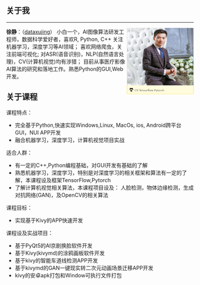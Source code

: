 
## 关于我
------
<img src="../img/me.png" align="right" alt="logo" height="180" width="180" />

**徐静**：（[dataxujing](https://github.com/DataXujing)） 小白一个，AI图像算法研发工程师，数据科学爱好者，喜欢R, Python, C++ 关注机器学习，深度学习等AI领域； 喜欢网络爬虫，关注前端可视化; 对ASR(语音识别)，NLP(自然语言处理)，CV(计算机视觉)均有涉猎； 目前从事医疗影像AI算法的研究和落地工作。熟悉Python的GUI,Web开发。

## 关于课程

课程特点：

+ 完全基于Python,快速实现Windows,Linux, MacOs, ios, Android跨平台GUI，NUI APP开发
+ 融合机器学习，深度学习，计算机视觉项目实战

适合人群：

+ 有一定的C++,Python编程基础，对GUI开发有基础的了解
+ 熟悉机器学习，深度学习，特别是对深度学习的相关框架和算法有一定的了解，本课程设及框架TensorFlow,Pytorch
+ 了解计算机视觉相关算法，本课程项目设及： 人脸检测，物体边缘检测，生成对抗网络(GAN)，及OpenCV的相关算法

课程目标：

+ 实现基于Kivy的APP快速开发

课程设及实战项目：

+ 基于PyQt5的AI京剧换脸软件开发
+ 基于Kivy(kivymd)的涂鸦画板软件开发
+ 基于kivy的智能车道线检测APP开发
+ 基于kivymd的GAN一键现实转二次元动画场景迁移APP开发
+ kivy的安卓apk打包和Window可执行文件打包

 